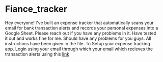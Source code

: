 # Fiance_tracker
Hey everyone! I've built an expense tracker that automatically scans your email for bank transaction alerts and records your personal expenses into a Google Sheet.
Please reach out if you have any problems in it. Have tested it out and works fine for me. Should have any problems for you guys.
All instructions have been given in the file.
To Setup your expense tracking app. Login using your email through which your email which recieves the transaction alerts using this [link](https://script.google.com/macros/s/AKfycbxWlNdtIp8Y0hu663JsKA8DvsjXvoJGVDhA16UEhbVKD5nz-PZPbssiXKxZEjfinZnw/exec)
